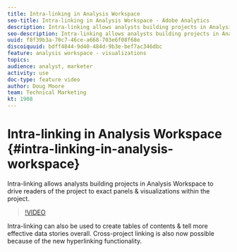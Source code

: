 ```yaml
---
title: Intra-linking in Analysis Workspace
seo-title: Intra-linking in Analysis Workspace - Adobe Analytics
description: Intra-linking allows analysts building projects in Analysis Workspace to drive readers of the project to exact panels and visualizations within the project.
seo-description: Intra-linking allows analysts building projects in Analysis Workspace to drive readers of the project to exact panels and visualizations within the project. - Adobe Analytics
uuid: f8f39b3a-70c7-46ce-a668-703e6f08f68e
discoiquuid: bdff4844-9d40-484d-9b3e-bef7ac346dbc
feature: analysis workspace - visualizations
topics: 
audience: analyst, marketer
activity: use
doc-type: feature video
author: Doug Moore
team: Technical Marketing
kt: 1908
---
```


# Intra-linking in Analysis Workspace {#intra-linking-in-analysis-workspace}

Intra-linking allows analysts building projects in Analysis Workspace to drive readers of the project to exact panels & visualizations within the project.

>[!VIDEO](https://video.tv.adobe.com/v/23724/?quality=12)

Intra-linking can also be used to create tables of contents & tell more effective data stories overall. Cross-project linking is also now possible because of the new hyperlinking functionality.

